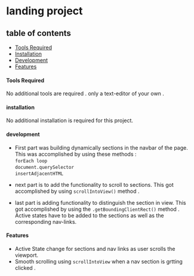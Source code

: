 # landing project

## table of contents

- [Tools Required](#tools-required)
- [Installation](#installation)
- [Development](#development)
- [Features](#features)

#### Tools Required

No additional tools are required . only a text-editor of your own .

#### installation

No additional installation is required for this project.

#### development

- First part was building dynamically sections in the navbar of the page.
  This was accomplished by using these methods :
  </br> `forEach loop` </br> `document.querySelector` </br> `insertAdjacentHTML` </br>

* next part is to add the functionality to scroll to sections. This got accomplished by using `scrollIntoView()` method .

- last part is adding functionality to distinguish the section in view. This got accomplished by using the `.getBoundingClientRect()` method . Active states have to be added to the sections as well as the corresponding nav-links.

#### Features

- Active State change for sections and nav links as user scrolls the viewport.
- Smooth scrolling using `scrollIntoView` when a nav section is grtting clicked .
